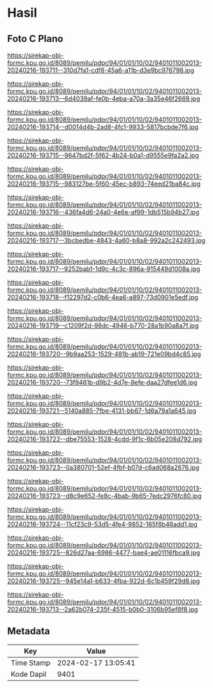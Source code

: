 # Hasil

## Foto C Plano

https://sirekap-obj-formc.kpu.go.id/8089/pemilu/pdpr/94/01/01/10/02/9401011002013-20240216-193711--310d7fa1-cdf8-45a6-a11b-d3e9bc976798.jpg

https://sirekap-obj-formc.kpu.go.id/8089/pemilu/pdpr/94/01/01/10/02/9401011002013-20240216-193713--6d4039af-fe0b-4eba-a70a-3a35e46f2669.jpg

https://sirekap-obj-formc.kpu.go.id/8089/pemilu/pdpr/94/01/01/10/02/9401011002013-20240216-193714--d0014d4b-2ad8-4fc1-9933-5817bcbde7f6.jpg

https://sirekap-obj-formc.kpu.go.id/8089/pemilu/pdpr/94/01/01/10/02/9401011002013-20240216-193715--9647bd2f-5f62-4b24-b0a1-d9555e9fa2a2.jpg

https://sirekap-obj-formc.kpu.go.id/8089/pemilu/pdpr/94/01/01/10/02/9401011002013-20240216-193715--983127be-5f60-45ec-b893-74eed21ba84c.jpg

https://sirekap-obj-formc.kpu.go.id/8089/pemilu/pdpr/94/01/01/10/02/9401011002013-20240216-193716--436fa4d6-24a0-4e6e-af99-1db515b94b27.jpg

https://sirekap-obj-formc.kpu.go.id/8089/pemilu/pdpr/94/01/01/10/02/9401011002013-20240216-193717--3bcbedbe-4843-4a60-b8a8-992a2c242493.jpg

https://sirekap-obj-formc.kpu.go.id/8089/pemilu/pdpr/94/01/01/10/02/9401011002013-20240216-193717--9252bab1-1d9c-4c3c-896a-915449d1008a.jpg

https://sirekap-obj-formc.kpu.go.id/8089/pemilu/pdpr/94/01/01/10/02/9401011002013-20240216-193718--f12297d2-c0b6-4ea6-a897-73d0901e5edf.jpg

https://sirekap-obj-formc.kpu.go.id/8089/pemilu/pdpr/94/01/01/10/02/9401011002013-20240216-193719--c1209f2d-98dc-4946-b770-28a1b90a8a7f.jpg

https://sirekap-obj-formc.kpu.go.id/8089/pemilu/pdpr/94/01/01/10/02/9401011002013-20240216-193720--9b9aa253-1529-481b-ab19-721e09bd4c85.jpg

https://sirekap-obj-formc.kpu.go.id/8089/pemilu/pdpr/94/01/01/10/02/9401011002013-20240216-193720--73f9481b-d9b2-4d7e-8efe-daa27dfee1d6.jpg

https://sirekap-obj-formc.kpu.go.id/8089/pemilu/pdpr/94/01/01/10/02/9401011002013-20240216-193721--5140a885-7fbe-4131-bb67-1d6a79a1a645.jpg

https://sirekap-obj-formc.kpu.go.id/8089/pemilu/pdpr/94/01/01/10/02/9401011002013-20240216-193722--dbe75553-1528-4cdd-9f1c-6b05e208d792.jpg

https://sirekap-obj-formc.kpu.go.id/8089/pemilu/pdpr/94/01/01/10/02/9401011002013-20240216-193723--0a380701-52ef-4fbf-b07d-c6ad068a2676.jpg

https://sirekap-obj-formc.kpu.go.id/8089/pemilu/pdpr/94/01/01/10/02/9401011002013-20240216-193723--d8c9e652-fe8c-4bab-9b65-7edc2976fc80.jpg

https://sirekap-obj-formc.kpu.go.id/8089/pemilu/pdpr/94/01/01/10/02/9401011002013-20240216-193724--11cf23c9-53d5-4fe4-9852-165f8b46add1.jpg

https://sirekap-obj-formc.kpu.go.id/8089/pemilu/pdpr/94/01/01/10/02/9401011002013-20240216-193725--826d27aa-6986-4477-bae4-ae01116fbca9.jpg

https://sirekap-obj-formc.kpu.go.id/8089/pemilu/pdpr/94/01/01/10/02/9401011002013-20240216-193725--945e14a1-b633-4fba-922d-6c1b459f29d8.jpg

https://sirekap-obj-formc.kpu.go.id/8089/pemilu/pdpr/94/01/01/10/02/9401011002013-20240216-193713--2a62b074-235f-4515-b0b0-3106b95ef8f8.jpg


## Metadata

| Key        | Value               |
| ---------- | ------------------- |
| Time Stamp | 2024-02-17 13:05:41 |
| Kode Dapil | 9401                |



